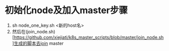 # 初始化node及加入master步骤
1. sh node_one_key.sh <新的host名>
2. 然后在(join_node.sh)[https://github.com/xiejiati/k8s_master_scripts/blob/master/join_node.sh]生成的脚本去join master
